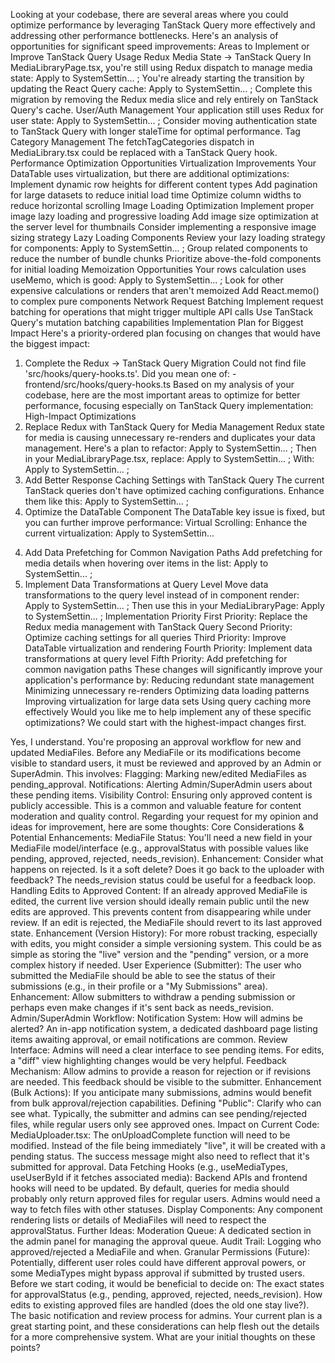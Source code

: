 Looking at your codebase, there are several areas where you could optimize performance by leveraging TanStack Query more effectively and addressing other performance bottlenecks. Here's an analysis of opportunities for significant speed improvements:
Areas to Implement or Improve TanStack Query Usage
Redux Media State → TanStack Query
In MediaLibraryPage.tsx, you're still using Redux dispatch to manage media state:
Apply to SystemSettin...
;
You're already starting the transition by updating the React Query cache:
Apply to SystemSettin...
;
Complete this migration by removing the Redux media slice and rely entirely on TanStack Query's cache.
User/Auth Management
Your application still uses Redux for user state:
Apply to SystemSettin...
;
Consider moving authentication state to TanStack Query with longer staleTime for optimal performance.
Tag Category Management
The fetchTagCategories dispatch in MediaLibrary.tsx could be replaced with a TanStack Query hook.
Performance Optimization Opportunities
Virtualization Improvements
Your DataTable uses virtualization, but there are additional optimizations:
Implement dynamic row heights for different content types
Add pagination for large datasets to reduce initial load time
Optimize column widths to reduce horizontal scrolling
Image Loading Optimization
Implement proper image lazy loading and progressive loading
Add image size optimization at the server level for thumbnails
Consider implementing a responsive image sizing strategy
Lazy Loading Components
Review your lazy loading strategy for components:
Apply to SystemSettin...
;
Group related components to reduce the number of bundle chunks
Prioritize above-the-fold components for initial loading
Memoization Opportunities
Your rows calculation uses useMemo, which is good:
Apply to SystemSettin...
;
Look for other expensive calculations or renders that aren't memoized
Add React.memo() to complex pure components
Network Request Batching
Implement request batching for operations that might trigger multiple API calls
Use TanStack Query's mutation batching capabilities
Implementation Plan for Biggest Impact
Here's a priority-ordered plan focusing on changes that would have the biggest impact:
1. Complete the Redux → TanStack Query Migration
Could not find file 'src/hooks/query-hooks.ts'. Did you mean one of: - frontend/src/hooks/query-hooks.ts
Based on my analysis of your codebase, here are the most important areas to optimize for better performance, focusing especially on TanStack Query implementation:
High-Impact Optimizations
1. Replace Redux with TanStack Query for Media Management
Redux state for media is causing unnecessary re-renders and duplicates your data management. Here's a plan to refactor:
Apply to SystemSettin...
;
Then in your MediaLibraryPage.tsx, replace:
Apply to SystemSettin...
;
With:
Apply to SystemSettin...
;
2. Add Better Response Caching Settings with TanStack Query
The current TanStack queries don't have optimized caching configurations. Enhance them like this:
Apply to SystemSettin...
;
3. Optimize the DataTable Component
The DataTable key issue is fixed, but you can further improve performance:
Virtual Scrolling: Enhance the current virtualization:
Apply to SystemSettin...
>
4. Add Data Prefetching for Common Navigation Paths
Add prefetching for media details when hovering over items in the list:
Apply to SystemSettin...
;
5. Implement Data Transformations at Query Level
Move data transformations to the query level instead of in component render:
Apply to SystemSettin...
;
Then use this in your MediaLibraryPage:
Apply to SystemSettin...
;
Implementation Priority
First Priority: Replace the Redux media management with TanStack Query
Second Priority: Optimize caching settings for all queries
Third Priority: Improve DataTable virtualization and rendering
Fourth Priority: Implement data transformations at query level
Fifth Priority: Add prefetching for common navigation paths
These changes will significantly improve your application's performance by:
Reducing redundant state management
Minimizing unnecessary re-renders
Optimizing data loading patterns
Improving virtualization for large data sets
Using query caching more effectively
Would you like me to help implement any of these specific optimizations? We could start with the highest-impact changes first.


Yes, I understand. You're proposing an approval workflow for new and updated MediaFiles. Before any MediaFile or its modifications become visible to standard users, it must be reviewed and approved by an Admin or SuperAdmin. This involves:
Flagging: Marking new/edited MediaFiles as pending_approval.
Notifications: Alerting Admin/SuperAdmin users about these pending items.
Visibility Control: Ensuring only approved content is publicly accessible.
This is a common and valuable feature for content moderation and quality control.
Regarding your request for my opinion and ideas for improvement, here are some thoughts:
Core Considerations & Potential Enhancements:
MediaFile Status:
You'll need a new field in your MediaFile model/interface (e.g., approvalStatus with possible values like pending, approved, rejected, needs_revision).
Enhancement: Consider what happens on rejected. Is it a soft delete? Does it go back to the uploader with feedback? The needs_revision status could be useful for a feedback loop.
Handling Edits to Approved Content:
If an already approved MediaFile is edited, the current live version should ideally remain public until the new edits are approved. This prevents content from disappearing while under review.
If an edit is rejected, the MediaFile should revert to its last approved state.
Enhancement (Version History): For more robust tracking, especially with edits, you might consider a simple versioning system. This could be as simple as storing the "live" version and the "pending" version, or a more complex history if needed.
User Experience (Submitter):
The user who submitted the MediaFile should be able to see the status of their submissions (e.g., in their profile or a "My Submissions" area).
Enhancement: Allow submitters to withdraw a pending submission or perhaps even make changes if it's sent back as needs_revision.
Admin/SuperAdmin Workflow:
Notification System: How will admins be alerted? An in-app notification system, a dedicated dashboard page listing items awaiting approval, or email notifications are common.
Review Interface: Admins will need a clear interface to see pending items. For edits, a "diff" view highlighting changes would be very helpful.
Feedback Mechanism: Allow admins to provide a reason for rejection or if revisions are needed. This feedback should be visible to the submitter.
Enhancement (Bulk Actions): If you anticipate many submissions, admins would benefit from bulk approval/rejection capabilities.
Defining "Public":
Clarify who can see what. Typically, the submitter and admins can see pending/rejected files, while regular users only see approved ones.
Impact on Current Code:
MediaUploader.tsx: The onUploadComplete function will need to be modified. Instead of the file being immediately "live", it will be created with a pending status. The success message might also need to reflect that it's submitted for approval.
Data Fetching Hooks (e.g., useMediaTypes, useUserById if it fetches associated media): Backend APIs and frontend hooks will need to be updated. By default, queries for media should probably only return approved files for regular users. Admins would need a way to fetch files with other statuses.
Display Components: Any component rendering lists or details of MediaFiles will need to respect the approvalStatus.
Further Ideas:
Moderation Queue: A dedicated section in the admin panel for managing the approval queue.
Audit Trail: Logging who approved/rejected a MediaFile and when.
Granular Permissions (Future): Potentially, different user roles could have different approval powers, or some MediaTypes might bypass approval if submitted by trusted users.
Before we start coding, it would be beneficial to decide on:
The exact states for approvalStatus (e.g., pending, approved, rejected, needs_revision).
How edits to existing approved files are handled (does the old one stay live?).
The basic notification and review process for admins.
Your current plan is a great starting point, and these considerations can help flesh out the details for a more comprehensive system. What are your initial thoughts on these points?